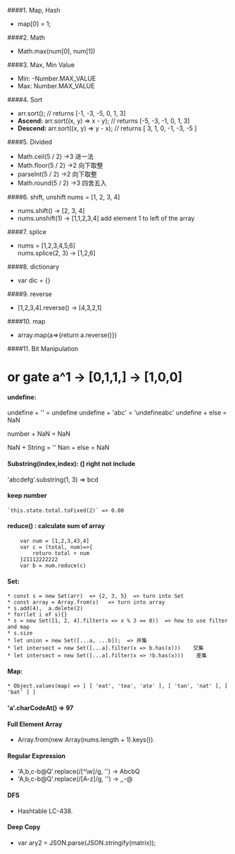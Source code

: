 ####1. Map, Hash
* map[0] = 1;

####2. Math
* Math.max(num[0], num[1])

####3. Max, Min Value
* Min: -Number.MAX_VALUE  <br>
* Max: Number.MAX_VALUE

####4. Sort
* arr.sort(); // returns [-1, -3, -5, 0, 1, 3]   <br> 
* **Ascend:** arr.sort((x, y) => x - y); // returns [-5, -3, -1, 0, 1, 3]
* **Descend:** arr.sort((x, y) => y - x); // returns [ 3, 1, 0, -1, -3, -5 ]

####5. Divided
* Math.ceil(5 / 2)  ->3     进一法
* Math.floor(5 / 2) ->2     向下取整
* parseInt(5 / 2) ->2       向下取整
* Math.round(5 / 2) ->3     四舍五入

####6. shift, unshift
nums = [1, 2, 3, 4]
* nums.shift()   -> [2, 3, 4]
* nums.unshift(1) -> [1,1,2,3,4] add element 1 to left of the array

####7. splice

* nums = [1,2,3,4,5,6]  <br>
nums.splice(2, 3)  -> [1,2,6]

####8. dictionary
* var dic = {} 

####9. reverse
* [1,2,3,4].reverse()  -> [4,3,2,1]

####10. map
* array.map(a=>{return a.reverse()})

####11. Bit Manipulation
# or gate a^1  -> [0,1,1,]  -> [1,0,0]

#### undefine:
undefine + ''    =  undefine
undefine + 'abc' = 'undefineabc'
undefine + else  =  NaN

number + NaN = NaN

NaN + String = ''
Nan + else = NaN

#### Substring(index,index): (] right not include 
'abcdefg'.substring(1, 3)  => bcd

#### keep number 
    `this.state.total.toFixed(2)` => 0.00

#### reduce() : calculate sum of array
```
    var num = [1,2,3,43,4]
    var c = (total, num)=>{
        return total + num
    }21112222222    
    var b = num.reduce(c)
```

#### Set:
    * const s = new Set(arr)  => {2, 3, 5}  => turn into Set
    * const array = Array.from(s)   => turn into array
    * s.add(4),  a.delete(2)
    * for(let i of s){}
    * s = new Set([1, 2, 4].filter(x => x % 3 == 0))  => how to use filter and map
    * s.size
    * let union = new Set([...a, ...b]);  => 并集
    * let intersect = new Set([...a].filter(x => b.has(x)))    交集
    * let intersect = new Set([...a].filter(x => !b.has(x)))    差集
    
#### Map:
    * Object.values(map) => [ [ 'eat', 'tea', 'ate' ], [ 'tan', 'nat' ], [ 'bat' ] ]

#### 'a'.charCodeAt() => 97

#### Full Element Array
* Array.from(new Array(nums.length + 1).keys()).

#### Regular Expression
* 'A,b,c-b@Q'.replace(/[^\w]/g, '')  -> AbcbQ
* 'A,b,c-b@Q'.replace(/[A-z]/g, '')  -> ,,-@

#### DFS
* Hashtable LC-438.

#### Deep Copy
* var ary2 = JSON.parse(JSON.stringify(matrix));
